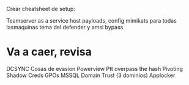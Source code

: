 Crear cheatsheet de setup:

Teamserver as a service  host payloads, config mimikats para todas lasmaquinas
tema del defender y amsi bypass


# Va a caer, revisa

DCSYNC
Cosas de evasion 
Powerview
Ptt
overpass the hash
Pìvoting
Shadow Creds
GPOs
MSSQL
Domain Trust (3 dominios)
Applocker

